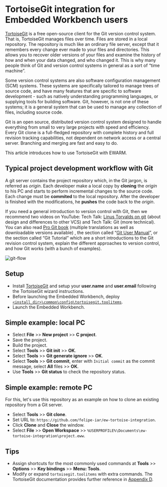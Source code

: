 # TortoiseGit integration for Embedded Workbench users
[TortoiseGit](https://tortoisegit.org/) is a free open-source client for the Git version control system. That is, TortoiseGit manages files over time. Files are stored in a local repository. The repository is much like an ordinary file server, except that it remembers every change ever made to your files and directories. This allows you to recover older versions of your files and examine the history of how and when your data changed, and who changed it. This is why many people think of Git and version control systems in general as a sort of “time machine”.

Some version control systems are also software configuration management (SCM) systems. These systems are specifically tailored to manage trees of source code, and have many features that are specific to software development - such as natively understanding programming languages, or supplying tools for building software. Git, however, is not one of these systems; it is a general system that can be used to manage any collection of files, including source code.

Git is an open source, distributed version control system designed to handle everything from small to very large projects with speed and efficiency. Every Git clone is a full-fledged repository with complete history and full revision tracking capabilities, not dependent on network access or a central server. Branching and merging are fast and easy to do.

This article introduces how to use TortoiseGit with EWARM.

## Typical project development workflow with Git
A git server contains the project repository which, in the Git jargon, is referred as _origin_. Each developer make a local copy by __cloning__ the _origin_ to his PC and starts to perform incremental changes to the source code. Each change must be __commited__ to the local repository. After the developer is finished with the modifications, he __pushes__ the code back to the _origin_.

If you need a general introduction to version control with Git, then we recommend two videos on YouTube: Tech Talk: [Linus Torvalds on git](https://www.youtube.com/watch?v=4XpnKHJAok8) (about design and differences to other VCS) and Tech Talk: Git (more technical). You can also read [Pro Git book](https://git-scm.com/book) (multiple translations as well as downloadable versions available) , the section called “[Git User Manual](https://tortoisegit.org/docs/tortoisegit/apg.html#git_user-manual)”, or the section called “Git Tutorial” which are a short introductions to the Git revision control system, explain the different approaches to version control, and how Git works (with a bunch of examples).

<!-- ![Typical program development flow with Git](https://user-images.githubusercontent.com/54443595/177169038-5a1fc4d2-b788-4d0c-a28f-9730f453066b.png) -->
![git-flow](https://user-images.githubusercontent.com/54443595/177284653-d40e643d-34e9-4258-be67-a452c0b3284c.svg)


## Setup
- Install [TortoiseGit](https://tortoisegit.org/) and setup your __user.name__ and __user.email__ following the TortoiseGit wizard instructions.
- Before launching the Embedded Workbench, deploy [`<install_dir>\common\config\tortoisegit.toolitems`](common/config/tortoisegit.toolitems).
- Launch the Embedded Workbench.

## Simple example: local PC
- Select __File__ >> __New project__ >> __C project__.
- Save the project.
- Build the project.
- Select __Tools__ >> __Git init__ >> __OK__.
- Select __Tools__ >> __Git generate ignore__ >> __OK__.
- Select __Tools__ >> __Git commit__, enter with `Initial commit` as the commit message, select __All__ files >> __OK__.
- Use __Tools__ >> __Git status__ to check the repository status.

## Simple example: remote PC
For this, let's use this repository as an example on how to clone an existing repository from a Git server.

- Select __Tools__ >> __Git clone__.
- Set URL to: `https://github.com/felipe-iar/ew-tortoise-integration`.
- Click __Clone__ and __Close__ the window.
- Select __File__ >> __Open Workspace__ >> `%USERPROFILE%\Documents\ew-tortoise-integration\project.eww`.

## Tips
- Assign shortcuts for the most commonly used commands at __Tools__ >> __Options__ >> __Key bindings__ >> __Menu: Tools__.
- Modify or expand `tortoisegit.toolitems` with extra commands. The TortoiseGit documentation provides further reference in [Appendix D](https://tortoisegit.org/docs/tortoisegit/tgit-automation.html#tgit-automation-basics).

